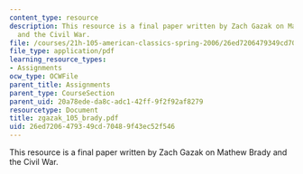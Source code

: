 ```yaml
---
content_type: resource
description: This resource is a final paper written by Zach Gazak on Mathew Brady
  and the Civil War.
file: /courses/21h-105-american-classics-spring-2006/26ed7206479349cd70489f43ec52f546_zgazak_105_brady.pdf
file_type: application/pdf
learning_resource_types:
- Assignments
ocw_type: OCWFile
parent_title: Assignments
parent_type: CourseSection
parent_uid: 20a78ede-da8c-adc1-42ff-9f2f92af8279
resourcetype: Document
title: zgazak_105_brady.pdf
uid: 26ed7206-4793-49cd-7048-9f43ec52f546
---
```

This resource is a final paper written by Zach Gazak on Mathew Brady and the Civil War.

